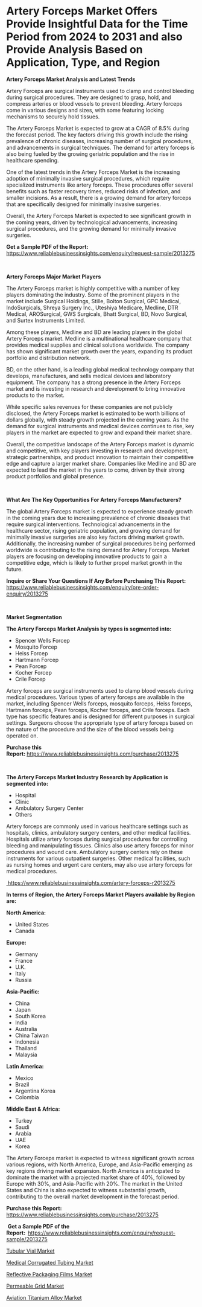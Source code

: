 <p><h1>Artery Forceps Market Offers Provide Insightful Data for the Time Period from 2024 to 2031 and also Provide Analysis Based on Application, Type, and Region</h1></p><p><strong>Artery Forceps Market Analysis and Latest Trends</strong></p>
<p><p>Artery Forceps are surgical instruments used to clamp and control bleeding during surgical procedures. They are designed to grasp, hold, and compress arteries or blood vessels to prevent bleeding. Artery forceps come in various designs and sizes, with some featuring locking mechanisms to securely hold tissues.</p><p>The Artery Forceps Market is expected to grow at a CAGR of 8.5% during the forecast period. The key factors driving this growth include the rising prevalence of chronic diseases, increasing number of surgical procedures, and advancements in surgical techniques. The demand for artery forceps is also being fueled by the growing geriatric population and the rise in healthcare spending.</p><p>One of the latest trends in the Artery Forceps Market is the increasing adoption of minimally invasive surgical procedures, which require specialized instruments like artery forceps. These procedures offer several benefits such as faster recovery times, reduced risks of infection, and smaller incisions. As a result, there is a growing demand for artery forceps that are specifically designed for minimally invasive surgeries.</p><p>Overall, the Artery Forceps Market is expected to see significant growth in the coming years, driven by technological advancements, increasing surgical procedures, and the growing demand for minimally invasive surgeries.</p></p>
<p><strong>Get a Sample PDF of the Report:&nbsp;</strong> <a href="https://www.reliablebusinessinsights.com/enquiry/request-sample/2013275">https://www.reliablebusinessinsights.com/enquiry/request-sample/2013275</a></p>
<p>&nbsp;</p>
<p><strong>Artery Forceps Major Market Players</strong></p>
<p><p>The Artery Forceps market is highly competitive with a number of key players dominating the industry. Some of the prominent players in the market include Surgical Holdings, Stille, Bolton Surgical, GPC Medical, IndoSurgicals, Shreya Surgery Inc., Uteshiya Medicare, Medline, DTR Medical, AROSurgical, GWS Surgicals, Bhatt Surgical, BD, Novo Surgical, and Surtex Instruments Limited.</p><p>Among these players, Medline and BD are leading players in the global Artery Forceps market. Medline is a multinational healthcare company that provides medical supplies and clinical solutions worldwide. The company has shown significant market growth over the years, expanding its product portfolio and distribution network.</p><p>BD, on the other hand, is a leading global medical technology company that develops, manufactures, and sells medical devices and laboratory equipment. The company has a strong presence in the Artery Forceps market and is investing in research and development to bring innovative products to the market.</p><p>While specific sales revenues for these companies are not publicly disclosed, the Artery Forceps market is estimated to be worth billions of dollars globally, with steady growth projected in the coming years. As the demand for surgical instruments and medical devices continues to rise, key players in the market are expected to grow and expand their market share.</p><p>Overall, the competitive landscape of the Artery Forceps market is dynamic and competitive, with key players investing in research and development, strategic partnerships, and product innovation to maintain their competitive edge and capture a larger market share. Companies like Medline and BD are expected to lead the market in the years to come, driven by their strong product portfolios and global presence.</p></p>
<p>&nbsp;</p>
<p><strong>What Are The Key Opportunities For Artery Forceps Manufacturers?</strong></p>
<p><p>The global Artery Forceps market is expected to experience steady growth in the coming years due to increasing prevalence of chronic diseases that require surgical interventions. Technological advancements in the healthcare sector, rising geriatric population, and growing demand for minimally invasive surgeries are also key factors driving market growth. Additionally, the increasing number of surgical procedures being performed worldwide is contributing to the rising demand for Artery Forceps. Market players are focusing on developing innovative products to gain a competitive edge, which is likely to further propel market growth in the future.</p></p>
<p><strong>Inquire or Share Your Questions If Any Before Purchasing This Report:</strong> <a href="https://www.reliablebusinessinsights.com/enquiry/pre-order-enquiry/2013275">https://www.reliablebusinessinsights.com/enquiry/pre-order-enquiry/2013275</a></p>
<p>&nbsp;</p>
<p><strong>Market Segmentation</strong></p>
<p><strong>The Artery Forceps Market Analysis by types is segmented into:</strong></p>
<p><ul><li>Spencer Wells Forcep</li><li>Mosquito Forcep</li><li>Heiss Forcep</li><li>Hartmann Forcep</li><li>Pean Forcep</li><li>Kocher Forcep</li><li>Crile Forcep</li></ul></p>
<p><p>Artery forceps are surgical instruments used to clamp blood vessels during medical procedures. Various types of artery forceps are available in the market, including Spencer Wells forceps, mosquito forceps, Heiss forceps, Hartmann forceps, Pean forceps, Kocher forceps, and Crile forceps. Each type has specific features and is designed for different purposes in surgical settings. Surgeons choose the appropriate type of artery forceps based on the nature of the procedure and the size of the blood vessels being operated on.</p></p>
<p><strong>Purchase this Report:&nbsp;</strong><a href="https://www.reliablebusinessinsights.com/purchase/2013275">https://www.reliablebusinessinsights.com/purchase/2013275</a></p>
<p>&nbsp;</p>
<p><strong>The Artery Forceps Market Industry Research by Application is segmented into:</strong></p>
<p><ul><li>Hospital</li><li>Clinic</li><li>Ambulatory Surgery Center</li><li>Others</li></ul></p>
<p><p>Artery forceps are commonly used in various healthcare settings such as hospitals, clinics, ambulatory surgery centers, and other medical facilities. Hospitals utilize artery forceps during surgical procedures for controlling bleeding and manipulating tissues. Clinics also use artery forceps for minor procedures and wound care. Ambulatory surgery centers rely on these instruments for various outpatient surgeries. Other medical facilities, such as nursing homes and urgent care centers, may also use artery forceps for medical procedures.</p></p>
<p><a href="https://www.reliablebusinessinsights.com/artery-forceps-r2013275">&nbsp;https://www.reliablebusinessinsights.com/artery-forceps-r2013275</a></p>
<p><strong>In terms of Region, the Artery Forceps Market Players available by Region are:</strong></p>
<p>
    <p> <strong> North America: </strong>
        <ul>
            <li>United States</li>
            <li>Canada</li>
        </ul>
        </p> 
    <p> <strong> Europe: </strong>
        <ul>
            <li>Germany</li>
            <li>France</li>
            <li>U.K.</li>
            <li>Italy</li>
            <li>Russia</li>
        </ul>
        </p> 
    <p> <strong> Asia-Pacific: </strong>
        <ul>
            <li>China</li>
            <li>Japan</li>
            <li>South Korea</li>
            <li>India</li>
            <li>Australia</li>
            <li>China Taiwan</li>
            <li>Indonesia</li>
            <li>Thailand</li>
            <li>Malaysia</li>
        </ul>
        </p> 
    <p> <strong> Latin America: </strong>
        <ul>
            <li>Mexico</li>
            <li>Brazil</li>
            <li>Argentina Korea</li>
            <li>Colombia</li>
        </ul>
        </p> 
    <p> <strong> Middle East & Africa: </strong>
        <ul>
            <li>Turkey</li>
            <li>Saudi</li>
            <li>Arabia</li>
            <li>UAE</li>
            <li>Korea</li>
        </ul>
    </p>
    </p>
<p><p>The Artery Forceps market is expected to witness significant growth across various regions, with North America, Europe, and Asia-Pacific emerging as key regions driving market expansion. North America is anticipated to dominate the market with a projected market share of 40%, followed by Europe with 30%, and Asia-Pacific with 20%. The market in the United States and China is also expected to witness substantial growth, contributing to the overall market development in the forecast period.</p></p>
<p><strong>Purchase this Report: </strong><a href="https://www.reliablebusinessinsights.com/purchase/2013275">https://www.reliablebusinessinsights.com/purchase/2013275</a></p>
<p>&nbsp;<strong>Get a Sample PDF of the Report:&nbsp;&nbsp;</strong><a href="https://www.reliablebusinessinsights.com/enquiry/request-sample/2013275">https://www.reliablebusinessinsights.com/enquiry/request-sample/2013275</a></p>
<p><strong></strong></p>
<p><p><a href="https://github.com/drzsklfn31/Market-Research-Report-List-1/blob/main/tubular-vial-market.md">Tubular Vial Market</a></p><p><a href="https://github.com/lairestrong/Market-Research-Report-List-1/blob/main/medical-corrugated-tubing-market.md">Medical Corrugated Tubing Market</a></p><p><a href="https://www.linkedin.com/pulse/future-trends-global-reflective-packaging-films-market-insights-pmivf?trackingId=lR70RVEVQT%2BeNSoy0mX1bA%3D%3D">Reflective Packaging Films Market</a></p><p><a href="https://www.linkedin.com/pulse/permeable-grid-market-outlook-forecast-from-2024-2031-mkt-nova-ncfyf?trackingId=0uLmjmrLSwSee%2BXxdg6f2g%3D%3D">Permeable Grid Market</a></p><p><a href="https://www.linkedin.com/pulse/global-aviation-titanium-alloy-market-opportunities-forecast-zu3of?trackingId=vBIHcEb1STOU%2Fk3Rvoj5xQ%3D%3D">Aviation Titanium Alloy Market</a></p></p>